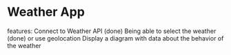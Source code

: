 # Weather App

features:
Connect to Weather API (done)
Being able to select the weather (done) or use geolocation
Display a diagram with data about the behavior of the weather
